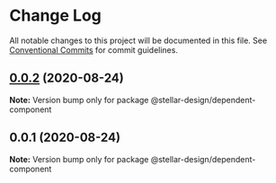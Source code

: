 # Change Log

All notable changes to this project will be documented in this file.
See [Conventional Commits](https://conventionalcommits.org) for commit guidelines.

## [0.0.2](/compare/v0.0.1...v0.0.2) (2020-08-24)

**Note:** Version bump only for package @stellar-design/dependent-component





## 0.0.1 (2020-08-24)

**Note:** Version bump only for package @stellar-design/dependent-component
